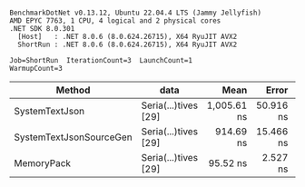 ```

BenchmarkDotNet v0.13.12, Ubuntu 22.04.4 LTS (Jammy Jellyfish)
AMD EPYC 7763, 1 CPU, 4 logical and 2 physical cores
.NET SDK 8.0.301
  [Host]   : .NET 8.0.6 (8.0.624.26715), X64 RyuJIT AVX2
  ShortRun : .NET 8.0.6 (8.0.624.26715), X64 RyuJIT AVX2

Job=ShortRun  IterationCount=3  LaunchCount=1  
WarmupCount=3  

```
| Method                  | data                 | Mean        | Error     | StdDev   | Min         | Max         | Gen0   | Allocated |
|------------------------ |--------------------- |------------:|----------:|---------:|------------:|------------:|-------:|----------:|
| SystemTextJson          | Seria(...)tives [29] | 1,005.61 ns | 50.916 ns | 2.791 ns | 1,002.50 ns | 1,007.88 ns | 0.0038 |     464 B |
| SystemTextJsonSourceGen | Seria(...)tives [29] |   914.69 ns | 15.466 ns | 0.848 ns |   914.04 ns |   915.65 ns | 0.0067 |     568 B |
| MemoryPack              | Seria(...)tives [29] |    95.52 ns |  2.527 ns | 0.139 ns |    95.40 ns |    95.67 ns | 0.0014 |     120 B |
